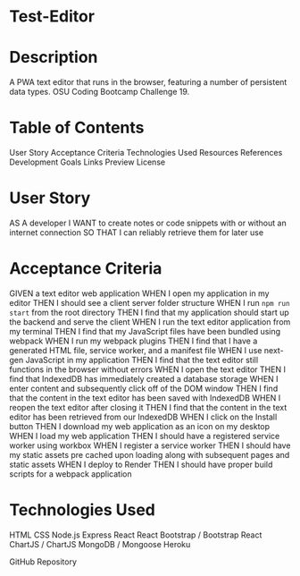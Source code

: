 # Test-Editor
# Description
A PWA text editor that runs in the browser, featuring a number of persistent data types.  OSU Coding Bootcamp Challenge 19.

# Table of Contents
User Story
Acceptance Criteria
Technologies Used
Resources
References
Development Goals
Links
Preview
License

# User Story
AS A developer
I WANT to create notes or code snippets with or without an internet connection
SO THAT I can reliably retrieve them for later use

# Acceptance Criteria
GIVEN a text editor web application
WHEN I open my application in my editor
THEN I should see a client server folder structure
WHEN I run `npm run start` from the root directory
THEN I find that my application should start up the backend and serve the client
WHEN I run the text editor application from my terminal
THEN I find that my JavaScript files have been bundled using webpack
WHEN I run my webpack plugins
THEN I find that I have a generated HTML file, service worker, and a manifest file
WHEN I use next-gen JavaScript in my application
THEN I find that the text editor still functions in the browser without errors
WHEN I open the text editor
THEN I find that IndexedDB has immediately created a database storage
WHEN I enter content and subsequently click off of the DOM window
THEN I find that the content in the text editor has been saved with IndexedDB
WHEN I reopen the text editor after closing it
THEN I find that the content in the text editor has been retrieved from our IndexedDB
WHEN I click on the Install button
THEN I download my web application as an icon on my desktop
WHEN I load my web application
THEN I should have a registered service worker using workbox
WHEN I register a service worker
THEN I should have my static assets pre cached upon loading along with subsequent pages and static assets
WHEN I deploy to Render
THEN I should have proper build scripts for a webpack application

# Technologies Used
HTML
CSS
Node.js
Express
React
React Bootstrap / Bootstrap
React ChartJS / ChartJS
MongoDB / Mongoose
Heroku

GitHub Repository